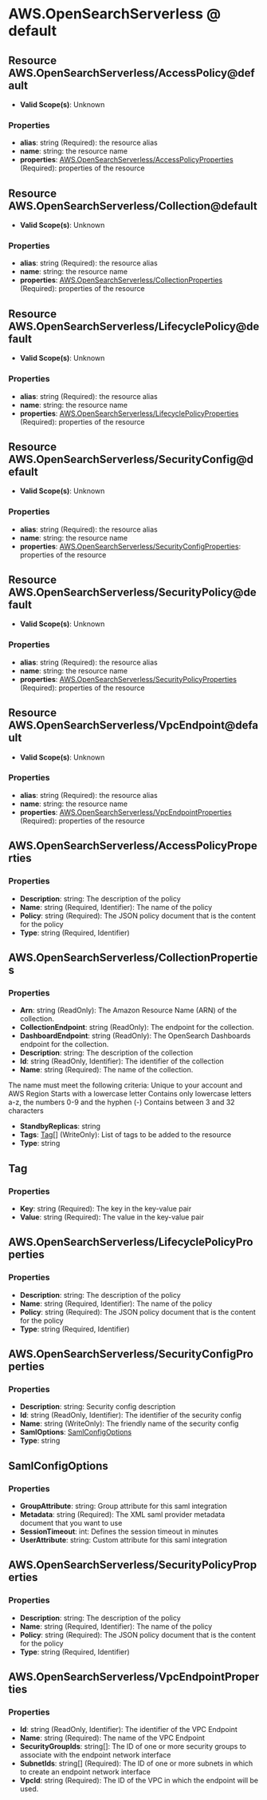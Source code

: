 # AWS.OpenSearchServerless @ default

## Resource AWS.OpenSearchServerless/AccessPolicy@default
* **Valid Scope(s)**: Unknown
### Properties
* **alias**: string (Required): the resource alias
* **name**: string: the resource name
* **properties**: [AWS.OpenSearchServerless/AccessPolicyProperties](#awsopensearchserverlessaccesspolicyproperties) (Required): properties of the resource

## Resource AWS.OpenSearchServerless/Collection@default
* **Valid Scope(s)**: Unknown
### Properties
* **alias**: string (Required): the resource alias
* **name**: string: the resource name
* **properties**: [AWS.OpenSearchServerless/CollectionProperties](#awsopensearchserverlesscollectionproperties) (Required): properties of the resource

## Resource AWS.OpenSearchServerless/LifecyclePolicy@default
* **Valid Scope(s)**: Unknown
### Properties
* **alias**: string (Required): the resource alias
* **name**: string: the resource name
* **properties**: [AWS.OpenSearchServerless/LifecyclePolicyProperties](#awsopensearchserverlesslifecyclepolicyproperties) (Required): properties of the resource

## Resource AWS.OpenSearchServerless/SecurityConfig@default
* **Valid Scope(s)**: Unknown
### Properties
* **alias**: string (Required): the resource alias
* **name**: string: the resource name
* **properties**: [AWS.OpenSearchServerless/SecurityConfigProperties](#awsopensearchserverlesssecurityconfigproperties): properties of the resource

## Resource AWS.OpenSearchServerless/SecurityPolicy@default
* **Valid Scope(s)**: Unknown
### Properties
* **alias**: string (Required): the resource alias
* **name**: string: the resource name
* **properties**: [AWS.OpenSearchServerless/SecurityPolicyProperties](#awsopensearchserverlesssecuritypolicyproperties) (Required): properties of the resource

## Resource AWS.OpenSearchServerless/VpcEndpoint@default
* **Valid Scope(s)**: Unknown
### Properties
* **alias**: string (Required): the resource alias
* **name**: string: the resource name
* **properties**: [AWS.OpenSearchServerless/VpcEndpointProperties](#awsopensearchserverlessvpcendpointproperties) (Required): properties of the resource

## AWS.OpenSearchServerless/AccessPolicyProperties
### Properties
* **Description**: string: The description of the policy
* **Name**: string (Required, Identifier): The name of the policy
* **Policy**: string (Required): The JSON policy document that is the content for the policy
* **Type**: string (Required, Identifier)

## AWS.OpenSearchServerless/CollectionProperties
### Properties
* **Arn**: string (ReadOnly): The Amazon Resource Name (ARN) of the collection.
* **CollectionEndpoint**: string (ReadOnly): The endpoint for the collection.
* **DashboardEndpoint**: string (ReadOnly): The OpenSearch Dashboards endpoint for the collection.
* **Description**: string: The description of the collection
* **Id**: string (ReadOnly, Identifier): The identifier of the collection
* **Name**: string (Required): The name of the collection.

The name must meet the following criteria:
Unique to your account and AWS Region
Starts with a lowercase letter
Contains only lowercase letters a-z, the numbers 0-9 and the hyphen (-)
Contains between 3 and 32 characters

* **StandbyReplicas**: string
* **Tags**: [Tag](#tag)[] (WriteOnly): List of tags to be added to the resource
* **Type**: string

## Tag
### Properties
* **Key**: string (Required): The key in the key-value pair
* **Value**: string (Required): The value in the key-value pair

## AWS.OpenSearchServerless/LifecyclePolicyProperties
### Properties
* **Description**: string: The description of the policy
* **Name**: string (Required, Identifier): The name of the policy
* **Policy**: string (Required): The JSON policy document that is the content for the policy
* **Type**: string (Required, Identifier)

## AWS.OpenSearchServerless/SecurityConfigProperties
### Properties
* **Description**: string: Security config description
* **Id**: string (ReadOnly, Identifier): The identifier of the security config
* **Name**: string (WriteOnly): The friendly name of the security config
* **SamlOptions**: [SamlConfigOptions](#samlconfigoptions)
* **Type**: string

## SamlConfigOptions
### Properties
* **GroupAttribute**: string: Group attribute for this saml integration
* **Metadata**: string (Required): The XML saml provider metadata document that you want to use
* **SessionTimeout**: int: Defines the session timeout in minutes
* **UserAttribute**: string: Custom attribute for this saml integration

## AWS.OpenSearchServerless/SecurityPolicyProperties
### Properties
* **Description**: string: The description of the policy
* **Name**: string (Required, Identifier): The name of the policy
* **Policy**: string (Required): The JSON policy document that is the content for the policy
* **Type**: string (Required, Identifier)

## AWS.OpenSearchServerless/VpcEndpointProperties
### Properties
* **Id**: string (ReadOnly, Identifier): The identifier of the VPC Endpoint
* **Name**: string (Required): The name of the VPC Endpoint
* **SecurityGroupIds**: string[]: The ID of one or more security groups to associate with the endpoint network interface
* **SubnetIds**: string[] (Required): The ID of one or more subnets in which to create an endpoint network interface
* **VpcId**: string (Required): The ID of the VPC in which the endpoint will be used.

